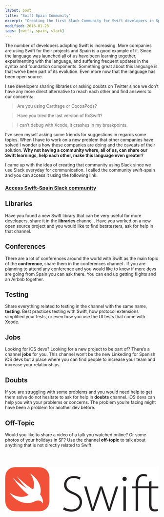 ```yaml
---
layout: post
title: "Swift Spain Community"
excerpt: "Creating the first Slack Community for Swift developers in Spain"
modified: 2016-01-28
tags: [swift, spain, slack]
---
```


The number of developers adopting Swift is increasing. More companies are using Swift for their projects and Spain is a good example of it. Since the language was launched all of us have been learning together, experimenting with the language, and suffering frequent updates in the syntax and foundation components. Something great about this language is that we’ve been part of its evolution. Even more now that the language has been open source.

I see developers sharing libraries or asking doubts on Twitter since we don’t have any more direct alternative to reach each other and find answers to our concerns:

> Are you using Carthage or CocoaPods?

> Have you tried the last version of RxSwift?

> I can’t debug with Xcode, it crashes in my breakpoints.

I’ve seen myself asking some friends for suggestions in regards some topics. When I have to work on a new problem that other companies have solved I wonder a how these companies are doing and the caveats of their solution. **Why not having a community where, all of us, can share our Swift learnings, help each other, make this language even greater?**

I came up with the idea of creating that community using Slack since we use Slack everyday for communication. I called the community swift-spain and you can access it using the following link:

### [Access Swift-Spain Slack community](https://swiftspain.herokuapp.com)

## Libraries 
Have you found a new Swift library that can be very useful for more developers, share it in the **libraries** channel . Have you worked on a new open source project and you would like to find betatesters, ask for help in that channel. 

## Conferences 
There are a lot of conferences around the world with Swift as the main topic of the **conference**, share them in the conferences channel . If you are planning to attend any conference and you would like to know if more devs are going from Spain you can ask there. You can end up getting flights and an Airbnb together.

## Testing 
Share everything related to testing in the channel with the same name, **testing**. Best practices testing with Swift, how protocol extensions simplified your tests, or even how you use the UI tests that come with Xcode.

## Jobs 
Looking for iOS devs? Looking for a new project to be part of? There’s a channel **jobs** for you. This channel won’t be the new Linkeding for Spanish iOS devs but a place where you can find people to increase your team and increase your relationships.

## Doubts 
If you are struggling with some problems and you would need help to get them solve do not hesitate to ask for help in **doubts** channel. iOS devs can help you with your problems or concerns. The problem you’re facing might have been a problem for another dev before.

## Off-Topic 
Would you like to share a video of a talk you watched online? Or some photos of your holidays in SF? Use the channel **off-topic** to talk about anything that is not directly related to Swift.

<br>
<br>

![](images/swift-footer.png)